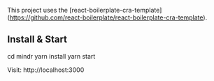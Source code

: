 This project uses the [react-boilerplate-cra-template] (https://github.com/react-boilerplate/react-boilerplate-cra-template).

## Install & Start

cd mindr
yarn install
yarn start

Visit: http://localhost:3000

```

```
